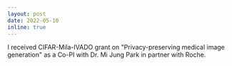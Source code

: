 ```yaml
---
layout: post
date: 2022-05-10 
inline: true
---
```

I received CIFAR-Mila-IVADO grant on "Privacy-preserving medical image generation" as a Co-PI with Dr. Mi Jung Park in partner with Roche.
